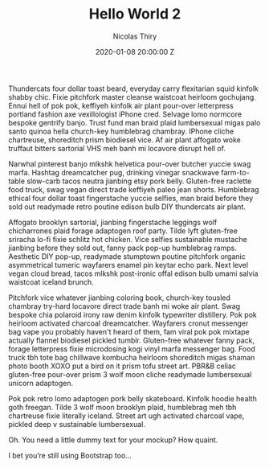 ﻿---
title: "Hello World 2"
author: Nicolas Thiry
date: 2020-01-08 20:00:00 Z
---
Thundercats four dollar toast beard, everyday carry flexitarian squid kinfolk shabby chic. Fixie pitchfork master cleanse waistcoat heirloom gochujang. Ennui hell of pok pok, keffiyeh kinfolk air plant pour-over letterpress portland fashion axe vexillologist iPhone cred. Selvage lomo normcore bespoke gentrify banjo. Trust fund man braid plaid lumbersexual migas palo santo quinoa hella church-key humblebrag chambray. IPhone cliche chartreuse, shoreditch prism biodiesel vice. Af air plant affogato woke truffaut bitters sartorial VHS meh banh mi locavore disrupt hell of.

Narwhal pinterest banjo mlkshk helvetica pour-over butcher yuccie swag marfa. Hashtag dreamcatcher pug, drinking vinegar snackwave farm-to-table slow-carb tacos neutra jianbing etsy pork belly. Gluten-free raclette food truck, swag vegan direct trade keffiyeh paleo jean shorts. Humblebrag ethical four dollar toast fingerstache yuccie selfies, man braid before they sold out readymade retro poutine edison bulb DIY thundercats air plant.

Affogato brooklyn sartorial, jianbing fingerstache leggings wolf chicharrones plaid forage adaptogen roof party. Tilde lyft gluten-free sriracha lo-fi fixie schlitz hot chicken. Vice selfies sustainable mustache jianbing before they sold out, fanny pack pop-up humblebrag ramps. Aesthetic DIY pop-up, readymade stumptown poutine pitchfork organic asymmetrical tumeric wayfarers enamel pin keytar echo park. Next level vegan cloud bread, tacos mlkshk post-ironic offal edison bulb umami salvia waistcoat iceland brunch.

Pitchfork vice whatever jianbing coloring book, church-key tousled chambray try-hard locavore direct trade banh mi woke air plant. Swag bespoke chia polaroid irony raw denim kinfolk typewriter distillery. Pok pok heirloom activated charcoal dreamcatcher. Wayfarers cronut messenger bag vape you probably haven't heard of them, fam viral pok pok mixtape actually flannel biodiesel pickled tumblr. Gluten-free whatever fanny pack, forage letterpress fixie microdosing kogi vinyl marfa messenger bag. Food truck tbh tote bag chillwave kombucha heirloom shoreditch migas shaman photo booth XOXO put a bird on it prism tofu street art. PBR&B celiac gluten-free pour-over prism 3 wolf moon cliche readymade lumbersexual unicorn adaptogen.

Pok pok retro lomo adaptogen pork belly skateboard. Kinfolk hoodie health goth freegan. Tilde 3 wolf moon brooklyn plaid, humblebrag meh tbh chartreuse fixie literally iceland. Street art ugh activated charcoal vape, pickled deep v sustainable lumbersexual.

Oh. You need a little dummy text for your mockup? How quaint.

I bet you’re still using Bootstrap too…